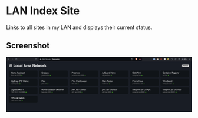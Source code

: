 # LAN Index Site

Links to all sites in my LAN and displays their current status.

## Screenshot
<img width="1680" alt="Screenshot 2024-03-17 at 10 46 29 PM" src="./docs/screenshot.png">
